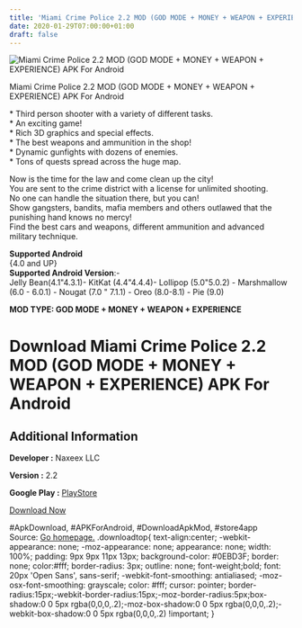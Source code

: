 ```yaml
---
title: 'Miami Crime Police 2.2 MOD (GOD MODE + MONEY + WEAPON + EXPERIENCE) APK For Android'
date: 2020-01-29T07:00:00+01:00
draft: false
---
```


![Miami Crime Police 2.2 MOD (GOD MODE + MONEY + WEAPON + EXPERIENCE) APK For Android](https://i1.wp.com/apkhome.net/wp-content/uploads/2020/01/Miami-Crime-Police-2.2-MOD-GOD-MODE-MONEY-WEAPON-EXPERIENCE.png "Miami Crime Police 2.2 MOD (GOD MODE + MONEY + WEAPON + EXPERIENCE) APK For Android")

  

Miami Crime Police 2.2 MOD (GOD MODE + MONEY + WEAPON + EXPERIENCE) APK For Android

\* Third person shooter with a variety of different tasks.  
\* An exciting game!  
\* Rich 3D graphics and special effects.  
\* The best weapons and ammunition in the shop!  
\* Dynamic gunfights with dozens of enemies.  
\* Tons of quests spread across the huge map.

Now is the time for the law and come clean up the city!  
You are sent to the crime district with a license for unlimited shooting.  
No one can handle the situation there, but you can!  
Show gangsters, bandits, mafia members and others outlawed that the punishing hand knows no mercy!  
Find the best cars and weapons, different ammunition and advanced military technique.

**Supported Android**  
{4.0 and UP}  
**Supported Android Version**:-  
Jelly Bean(4.1"4.3.1)- KitKat (4.4"4.4.4)- Lollipop (5.0"5.0.2) - Marshmallow (6.0 - 6.0.1) - Nougat (7.0 " 7.1.1) - Oreo (8.0-8.1) - Pie (9.0)

**MOD TYPE: GOD MODE + MONEY + WEAPON + EXPERIENCE**

Download Miami Crime Police 2.2 MOD (GOD MODE + MONEY + WEAPON + EXPERIENCE) APK For Android
============================================================================================

Additional Information
----------------------

**Developer :** Naxeex LLC

**Version :** 2.2

**Google Play :** [PlayStore](https://play.google.com/store/apps/details?id=com.mgc.miami.crime.police)

  

[Download Now](https://store4app.co/post/miami-crime-police-2-2-mod-god-mode-money-weapon-experience-apk-for-android_1580231358)

  
#ApkDownload, #APKForAndroid, #DownloadApkMod, #store4app  
Source: [Go homepage.](https://store4app.co/post/miami-crime-police-2-2-mod-god-mode-money-weapon-experience-apk-for-android_1580231358) .downloadtop{ text-align:center; -webkit-appearance: none; -moz-appearance: none; appearance: none; width: 100%; padding: 9px 9px 11px 13px; background-color: #0EBD3F; border: none; color:#fff; border-radius: 3px; outline: none; font-weight;bold; font: 20px 'Open Sans', sans-serif; -webkit-font-smoothing: antialiased; -moz-osx-font-smoothing: grayscale; color: #fff; cursor: pointer; border-radius:15px;-webkit-border-radius:15px;-moz-border-radius:5px;box-shadow:0 0 5px rgba(0,0,0,.2);-moz-box-shadow:0 0 5px rgba(0,0,0,.2);-webkit-box-shadow:0 0 5px rgba(0,0,0,.2) !important; }